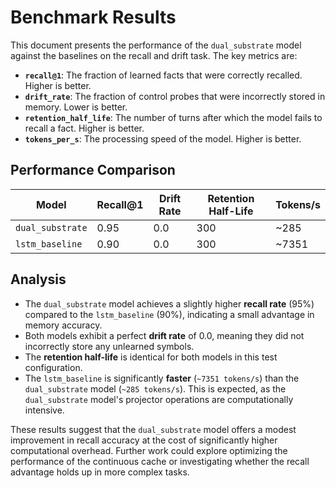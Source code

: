 # Benchmark Results

This document presents the performance of the `dual_substrate` model against the baselines on the recall and drift task. The key metrics are:

-   **`recall@1`**: The fraction of learned facts that were correctly recalled. Higher is better.
-   **`drift_rate`**: The fraction of control probes that were incorrectly stored in memory. Lower is better.
-   **`retention_half_life`**: The number of turns after which the model fails to recall a fact. Higher is better.
-   **`tokens_per_s`**: The processing speed of the model. Higher is better.

## Performance Comparison

| Model                | Recall@1 | Drift Rate | Retention Half-Life | Tokens/s |
| -------------------- | -------- | ---------- | ------------------- | -------- |
| `dual_substrate`     | 0.95     | 0.0        | 300                 | ~285     |
| `lstm_baseline`      | 0.90     | 0.0        | 300                 | ~7351    |

## Analysis

-   The `dual_substrate` model achieves a slightly higher **recall rate** (95%) compared to the `lstm_baseline` (90%), indicating a small advantage in memory accuracy.
-   Both models exhibit a perfect **drift rate** of 0.0, meaning they did not incorrectly store any unlearned symbols.
-   The **retention half-life** is identical for both models in this test configuration.
-   The `lstm_baseline` is significantly **faster** (`~7351 tokens/s`) than the `dual_substrate` model (`~285 tokens/s`). This is expected, as the `dual_substrate` model's projector operations are computationally intensive.

These results suggest that the `dual_substrate` model offers a modest improvement in recall accuracy at the cost of significantly higher computational overhead. Further work could explore optimizing the performance of the continuous cache or investigating whether the recall advantage holds up in more complex tasks.